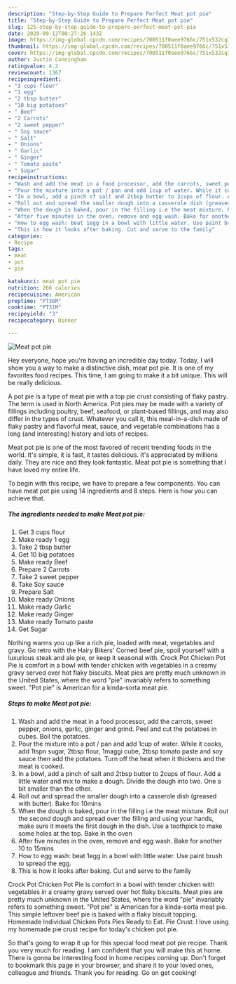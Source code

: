 ```yaml
---
description: "Step-by-Step Guide to Prepare Perfect Meat pot pie"
title: "Step-by-Step Guide to Prepare Perfect Meat pot pie"
slug: 125-step-by-step-guide-to-prepare-perfect-meat-pot-pie
date: 2020-09-12T00:27:26.143Z
image: https://img-global.cpcdn.com/recipes/700511f0aee9766c/751x532cq70/meat-pot-pie-recipe-main-photo.jpg
thumbnail: https://img-global.cpcdn.com/recipes/700511f0aee9766c/751x532cq70/meat-pot-pie-recipe-main-photo.jpg
cover: https://img-global.cpcdn.com/recipes/700511f0aee9766c/751x532cq70/meat-pot-pie-recipe-main-photo.jpg
author: Justin Cunningham
ratingvalue: 4.2
reviewcount: 1367
recipeingredient:
- "3 cups flour"
- "1 egg"
- "2 tbsp butter"
- "10 big potatoes"
- " Beef"
- "2 Carrots"
- "2 sweet pepper"
- " Soy sauce"
- " Salt"
- " Onions"
- " Garlic"
- " Ginger"
- " Tomato paste"
- " Sugar"
recipeinstructions:
- "Wash and add the meat in a food processor, add the carrots, sweet pepper, onions, garlic, ginger and grind. Peel and cut the potatoes in cubes. Boil the potatoes."
- "Pour the mixture into a pot / pan and add 1cup of water. While it cooks, add 1tspn sugar, 2tbsp flour, 1maggi cube, 2tbsp tomato paste and soy sauce then add the potatoes. Turn off the heat when it thickens and the meat is cooked."
- "In a bowl, add a pinch of salt and 2tbsp butter to 2cups of flour. Add a little water and mix to make a dough. Divide the dough into two. One a bit smaller than the other."
- "Roll out and spread the smaller dough into a casserole dish (greased with butter). Bake for 10mins"
- "When the dough is baked, pour in the filling i.e the meat mixture. Roll out the second dough and spread over the filling and using your hands, make sure it meets the first dough in the dish. Use a toothpick to make some holes at the top. Bake in the oven"
- "After five minutes in the oven, remove and egg wash. Bake for another 10 to 15mins"
- "How to egg wash: beat 1egg in a bowl with little water. Use paint brush to spread the egg."
- "This is how it looks after baking. Cut and serve to the family"
categories:
- Recipe
tags:
- meat
- pot
- pie

katakunci: meat pot pie 
nutrition: 266 calories
recipecuisine: American
preptime: "PT36M"
cooktime: "PT31M"
recipeyield: "3"
recipecategory: Dinner

---
```



![Meat pot pie](https://img-global.cpcdn.com/recipes/700511f0aee9766c/751x532cq70/meat-pot-pie-recipe-main-photo.jpg)

Hey everyone, hope you're having an incredible day today. Today, I will show you a way to make a distinctive dish, meat pot pie. It is one of my favorites food recipes. This time, I am going to make it a bit unique. This will be really delicious.

A pot pie is a type of meat pie with a top pie crust consisting of flaky pastry. The term is used in North America. Pot pies may be made with a variety of fillings including poultry, beef, seafood, or plant-based fillings, and may also differ in the types of crust. Whatever you call it, this meal-in-a-dish made of flaky pastry and flavorful meat, sauce, and vegetable combinations has a long (and interesting) history and lots of recipes.

Meat pot pie is one of the most favored of recent trending foods in the world. It's simple, it is fast, it tastes delicious. It's appreciated by millions daily. They are nice and they look fantastic. Meat pot pie is something that I have loved my entire life.


To begin with this recipe, we have to prepare a few components. You can have meat pot pie using 14 ingredients and 8 steps. Here is how you can achieve that.

<!--inarticleads1-->

##### The ingredients needed to make Meat pot pie:

1. Get 3 cups flour
1. Make ready 1 egg
1. Take 2 tbsp butter
1. Get 10 big potatoes
1. Make ready  Beef
1. Prepare 2 Carrots
1. Take 2 sweet pepper
1. Take  Soy sauce
1. Prepare  Salt
1. Make ready  Onions
1. Make ready  Garlic
1. Make ready  Ginger
1. Make ready  Tomato paste
1. Get  Sugar


Nothing warms you up like a rich pie, loaded with meat, vegetables and gravy. Go retro with the Hairy Bikers&#39; Corned beef pie, spoil yourself with a luxurious steak and ale pie, or keep it seasonal with. Crock Pot Chicken Pot Pie is comfort in a bowl with tender chicken with vegetables in a creamy gravy served over hot flaky biscuits. Meat pies are pretty much unknown in the United States, where the word &#34;pie&#34; invariably refers to something sweet. &#34;Pot pie&#34; is American for a kinda-sorta meat pie. 

<!--inarticleads2-->

##### Steps to make Meat pot pie:

1. Wash and add the meat in a food processor, add the carrots, sweet pepper, onions, garlic, ginger and grind. Peel and cut the potatoes in cubes. Boil the potatoes.
1. Pour the mixture into a pot / pan and add 1cup of water. While it cooks, add 1tspn sugar, 2tbsp flour, 1maggi cube, 2tbsp tomato paste and soy sauce then add the potatoes. Turn off the heat when it thickens and the meat is cooked.
1. In a bowl, add a pinch of salt and 2tbsp butter to 2cups of flour. Add a little water and mix to make a dough. Divide the dough into two. One a bit smaller than the other.
1. Roll out and spread the smaller dough into a casserole dish (greased with butter). Bake for 10mins
1. When the dough is baked, pour in the filling i.e the meat mixture. Roll out the second dough and spread over the filling and using your hands, make sure it meets the first dough in the dish. Use a toothpick to make some holes at the top. Bake in the oven
1. After five minutes in the oven, remove and egg wash. Bake for another 10 to 15mins
1. How to egg wash: beat 1egg in a bowl with little water. Use paint brush to spread the egg.
1. This is how it looks after baking. Cut and serve to the family


Crock Pot Chicken Pot Pie is comfort in a bowl with tender chicken with vegetables in a creamy gravy served over hot flaky biscuits. Meat pies are pretty much unknown in the United States, where the word &#34;pie&#34; invariably refers to something sweet. &#34;Pot pie&#34; is American for a kinda-sorta meat pie. This simple leftover beef pie is baked with a flaky biscuit topping. Homemade Individual Chicken Pots Pies Ready to Eat. Pie Crust: I love using my homemade pie crust recipe for today&#39;s chicken pot pie. 

So that's going to wrap it up for this special food meat pot pie recipe. Thank you very much for reading. I am confident that you will make this at home. There is gonna be interesting food in home recipes coming up. Don't forget to bookmark this page in your browser, and share it to your loved ones, colleague and friends. Thank you for reading. Go on get cooking!
